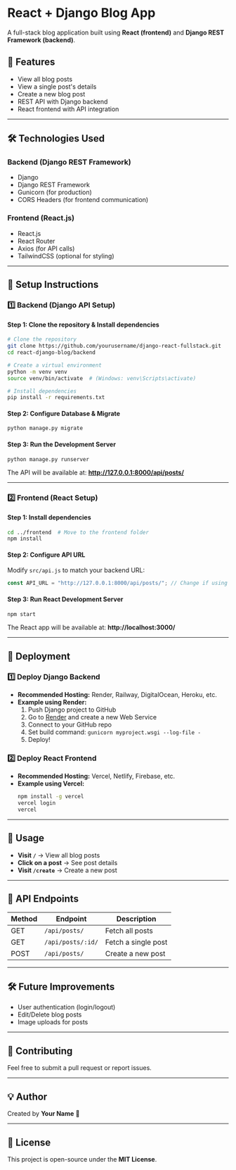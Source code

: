 # React + Django Blog App

A full-stack blog application built using **React (frontend)** and **Django REST Framework (backend)**.

## 🚀 Features
- View all blog posts
- View a single post's details
- Create a new blog post
- REST API with Django backend
- React frontend with API integration

---

## 🛠️ Technologies Used
### **Backend (Django REST Framework)**
- Django
- Django REST Framework
- Gunicorn (for production)
- CORS Headers (for frontend communication)

### **Frontend (React.js)**
- React.js
- React Router
- Axios (for API calls)
- TailwindCSS (optional for styling)

---

## 📌 Setup Instructions

### **1️⃣ Backend (Django API Setup)**
#### **Step 1: Clone the repository & Install dependencies**
```sh
# Clone the repository
git clone https://github.com/yourusername/django-react-fullstack.git
cd react-django-blog/backend

# Create a virtual environment
python -m venv venv
source venv/bin/activate  # (Windows: venv\Scripts\activate)

# Install dependencies
pip install -r requirements.txt
```

#### **Step 2: Configure Database & Migrate**
```sh
python manage.py migrate
```

#### **Step 3: Run the Development Server**
```sh
python manage.py runserver
```
The API will be available at: **http://127.0.0.1:8000/api/posts/**

---

### **2️⃣ Frontend (React Setup)**
#### **Step 1: Install dependencies**
```sh
cd ../frontend  # Move to the frontend folder
npm install
```

#### **Step 2: Configure API URL**
Modify `src/api.js` to match your backend URL:
```javascript
const API_URL = "http://127.0.0.1:8000/api/posts/"; // Change if using production
```

#### **Step 3: Run React Development Server**
```sh
npm start
```
The React app will be available at: **http://localhost:3000/**

---

## 🚀 Deployment

### **1️⃣ Deploy Django Backend**
- **Recommended Hosting:** Render, Railway, DigitalOcean, Heroku, etc.
- **Example using Render:**
  1. Push Django project to GitHub
  2. Go to [Render](https://render.com) and create a new Web Service
  3. Connect to your GitHub repo
  4. Set build command: `gunicorn myproject.wsgi --log-file -`
  5. Deploy!

### **2️⃣ Deploy React Frontend**
- **Recommended Hosting:** Vercel, Netlify, Firebase, etc.
- **Example using Vercel:**
  ```sh
  npm install -g vercel
  vercel login
  vercel
  ```

---

## 🎉 Usage
- **Visit `/`** → View all blog posts
- **Click on a post** → See post details
- **Visit `/create`** → Create a new post

---

## 📄 API Endpoints
| Method | Endpoint        | Description          |
|--------|----------------|----------------------|
| GET    | `/api/posts/`  | Fetch all posts     |
| GET    | `/api/posts/:id/` | Fetch a single post |
| POST   | `/api/posts/`  | Create a new post   |

---

## 🛠️ Future Improvements
- User authentication (login/logout)
- Edit/Delete blog posts
- Image uploads for posts

---

## 📌 Contributing
Feel free to submit a pull request or report issues.

---

## 💡 Author
Created by **Your Name** 🚀

---

## 📜 License
This project is open-source under the **MIT License**.

